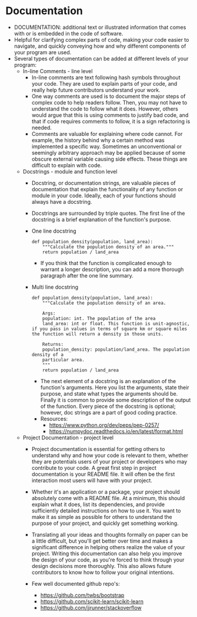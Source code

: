 # Documentation

- DOCUMENTATION: additional text or illustrated information that comes with or is embedded in the code of software.
- Helpful for clarifying complex parts of code, making your code easier to navigate, and quickly conveying how and why different components of your program are used.
- Several types of documentation can be added at different levels of your program:
    - In-line Comments - line level
        - In-line comments are text following hash symbols throughout your code. They are used to explain parts of your code, and really help future contributors understand your work.
        - One way comments are used is to document the major steps of complex code to help readers follow. Then, you may not have to understand the code to follow what it does. However, others would argue that this is using comments to justify bad code, and that if code requires comments to follow, it is a sign refactoring is needed.
        - Comments are valuable for explaining where code cannot. For example, the history behind why a certain method was implemented a specific way. Sometimes an unconventional or seemingly arbitrary approach may be applied because of some obscure external variable causing side effects. These things are difficult to explain with code.
    - Docstrings - module and function level
        - Docstring, or documentation strings, are valuable pieces of documentation that explain the functionality of any function or module in your code. Ideally, each of your functions should always have a docstring.

        - Docstrings are surrounded by triple quotes. The first line of the docstring is a brief explanation of the function's purpose.

        - One line docstring
            ```
            def population_density(population, land_area):
                """Calculate the population density of an area."""
                return population / land_area
            ```
            - If you think that the function is complicated enough to warrant a longer description, you can add a more thorough paragraph after the one line summary.

        - Multi line docstring
            ```
            def population_density(population, land_area):
                """Calculate the population density of an area.

                Args:
                population: int. The population of the area
                land_area: int or float. This function is unit-agnostic, if you pass in values in terms of square km or square miles the function will return a density in those units.

                Returns:
                population_density: population/land_area. The population density of a 
                particular area.
                """
                return population / land_area
            ```
            - The next element of a docstring is an explanation of the function's arguments. Here you list the arguments, state their purpose, and state what types the arguments should be. Finally it is common to provide some description of the output of the function. Every piece of the docstring is optional; however, doc strings are a part of good coding practice.
            - Resources:
                - https://www.python.org/dev/peps/pep-0257/
                - https://numpydoc.readthedocs.io/en/latest/format.html
    - Project Documentation - project level
        - Project documentation is essential for getting others to understand why and how your code is relevant to them, whether they are potentials users of your project or developers who may contribute to your code. A great first step in project documentation is your README file. It will often be the first interaction most users will have with your project.

        - Whether it's an application or a package, your project should absolutely come with a README file. At a minimum, this should explain what it does, list its dependencies, and provide sufficiently detailed instructions on how to use it. You want to make it as simple as possible for others to understand the purpose of your project, and quickly get something working.

        - Translating all your ideas and thoughts formally on paper can be a little difficult, but you'll get better over time and makes a significant difference in helping others realize the value of your project. Writing this documentation can also help you improve the design of your code, as you're forced to think through your design decisions more thoroughly. This also allows future contributors to know how to follow your original intentions.

        - Few well documented github repo's:
            - https://github.com/twbs/bootstrap
            - https://github.com/scikit-learn/scikit-learn
            - https://github.com/jjrunner/stackoverflow